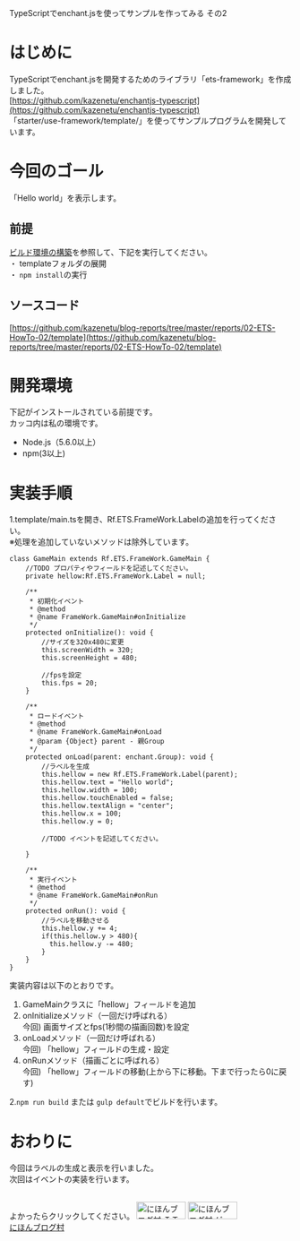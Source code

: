TypeScriptでenchant.jsを使ってサンプルを作ってみる その2

# はじめに
TypeScriptでenchant.jsを開発するためのライブラリ「ets-framework」を作成しました。  
[https://github.com/kazenetu/enchantjs-typescript](https://github.com/kazenetu/enchantjs-typescript)  
「starter/use-framework/template/」を使ってサンプルプログラムを開発しています。

# 今回のゴール
「Hello world」を表示します。

##  前提
[ビルド環境の構築](http://kazenetu.exblog.jp/22812282/)を参照して、下記を実行してください。  
・ templateフォルダの展開  
・ ```npm install```の実行  

## ソースコード
[https://github.com/kazenetu/blog-reports/tree/master/reports/02-ETS-HowTo-02/template](https://github.com/kazenetu/blog-reports/tree/master/reports/02-ETS-HowTo-02/template)

# 開発環境
下記がインストールされている前提です。  
カッコ内は私の環境です。  
* Node.js（5.6.0以上）
* npm(3以上)

# 実装手順
1.template/main.tsを開き、Rf.ETS.FrameWork.Labelの追加を行ってください。  
※処理を追加していないメソッドは除外しています。

``` typesctipt
class GameMain extends Rf.ETS.FrameWork.GameMain {
    //TODO プロパティやフィールドを記述してください。
    private hellow:Rf.ETS.FrameWork.Label = null;

    /**
     * 初期化イベント
     * @method
     * @name FrameWork.GameMain#onInitialize
     */
    protected onInitialize(): void {
        //サイズを320x480に変更
        this.screenWidth = 320;
        this.screenHeight = 480;

        //fpsを設定
        this.fps = 20;
    }

    /**
     * ロードイベント
     * @method
     * @name FrameWork.GameMain#onLoad
     * @param {Object} parent - 親Group
     */
    protected onLoad(parent: enchant.Group): void {
        //ラベルを生成
        this.hellow = new Rf.ETS.FrameWork.Label(parent);
        this.hellow.text = "Hello world";
        this.hellow.width = 100;
        this.hellow.touchEnabled = false;
        this.hellow.textAlign = "center";
        this.hellow.x = 100;
        this.hellow.y = 0;

        //TODO イベントを記述してください。

    }

    /**
     * 実行イベント
     * @method
     * @name FrameWork.GameMain#onRun
     */
    protected onRun(): void {
        //ラベルを移動させる
        this.hellow.y += 4;
        if(this.hellow.y > 480){
          this.hellow.y -= 480;
        }
    }
}

```
実装内容は以下のとおりです。
1. GameMainクラスに「hellow」フィールドを追加
1. onInitializeメソッド（一回だけ呼ばれる）  
今回) 画面サイズとfps(1秒間の描画回数)を設定
1. onLoadメソッド（一回だけ呼ばれる）  
今回) 「hellow」フィールドの生成・設定
1. onRunメソッド（描画ごとに呼ばれる）  
今回) 「hellow」フィールドの移動(上から下に移動。下まで行ったら0に戻す)

2.```npm run build``` または ```gulp default```でビルドを行います。

# おわりに
今回はラベルの生成と表示を行いました。  
次回はイベントの実装を行います。

<br>
よかったらクリックしてください。  
<a href="http://it.blogmura.com/"><img src="http://it.blogmura.com/img/it88_31.gif" width="88" height="31" border="0" alt="にほんブログ村 ＩＴ技術ブログへ" /></a>  
<a href="http://game.blogmura.com/game_work/"><img src="http://game.blogmura.com/game_work/img/game_work88_31.gif" width="88" height="31" border="0" alt="にほんブログ村 ゲームブログ ゲーム制作へ" /></a><br /><a href="http://game.blogmura.com/game_work/">にほんブログ村</a>
